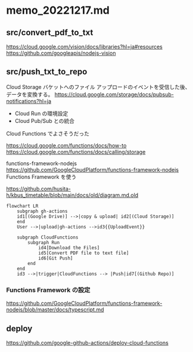 # memo_20221217.md

## src/convert_pdf_to_txt

https://cloud.google.com/vision/docs/libraries?hl=ja#resources
https://github.com/googleapis/nodejs-vision

## src/push_txt_to_repo

Cloud Storage バケットへのファイル アップロードのイベントを受信した後、データを変換する。
https://cloud.google.com/storage/docs/pubsub-notifications?hl=ja

- Cloud Run の環境設定
- Cloud Pub/Sub との統合

Cloud Functions でよさそうだった

https://cloud.google.com/functions/docs/how-to
https://cloud.google.com/functions/docs/calling/storage

functions-framework-nodejs
https://github.com/GoogleCloudPlatform/functions-framework-nodejs
Functions Framework を使う

https://github.com/husita-h/kbus_timetable/blob/main/docs/old/diagram.md.old

```mermaid
flowchart LR
    subgraph gh-actions
    id1[(Google Drive)] -->|copy & upload| id2[(Cloud Storage)]
    end
    User -->|upload|gh-actions -->id3{{UploadEvent}}

    subgraph CloudFunctions
        subgraph Run
            id4[Download the Files]
            id5[Convert PDF file to text file]
            id6[Git Push]
        end
    end
    id3 -->|trigger|CloudFunctions --> |Push|id7[(Github Repo)]
```

### Functions Framework の設定

https://github.com/GoogleCloudPlatform/functions-framework-nodejs/blob/master/docs/typescript.md




## deploy

https://github.com/google-github-actions/deploy-cloud-functions

